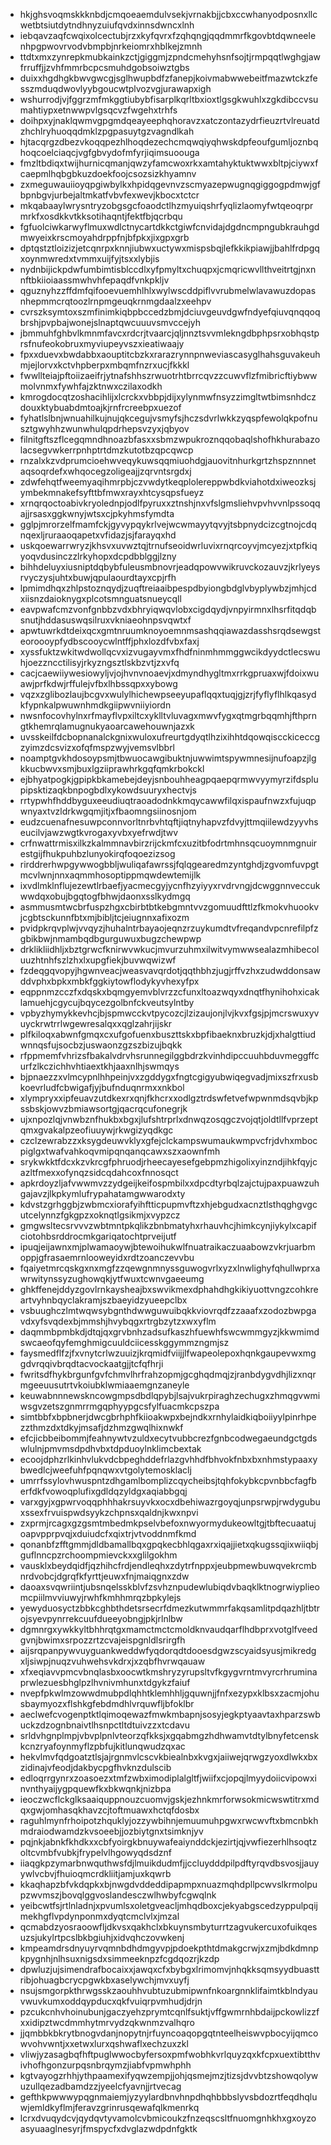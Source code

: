 * hkjghsvoqmskkknbdjcmqoeaemdulvsekjvrnakbjjcbxccwhanyodposnxllcwetbtsiutdytndhnyzuiufqvdxinnsdwncxlnh
* iebqavzaqfcwqixolcectubjrzxkyfqvrxfzqhqngjqqdmmrfkgovbtdqwneelenhpgpwovrvodvbmpbjnrkeiomrxhblkejzmnh
* ttdtxmxzynrepkmubkainkzctjgiggmjzpndcmehyhsnfsojtjrmpqqtlwghgjawfrruffjjzvhfmmrbcpcsmuhdgobsoiwztgbs
* duixxhgdhgkbwvgwcgjsglhwupbdfzfanepjkoivmabwwebeitfmazwtckzfesszmduqdwovlyybgoucwtplvozvgjurawapxigh
* wshurrodjvjfggrzmfmkggtiubybfisarplkqrltbxioxtlgsgkwuhlxzgkdibccvsumahtiypxetnwwpvlgsqcvzfwgehxtrhfs
* doihpxyjnaklqwmvgpgmdqeayeephqhoravzxatczontazydrfieuzrtvlreuatdzhchlryhuoqqdmklzpgpasuytgzvagndlkah
* hjtacqrgzdbezvkoqqpezhlhoqdezechcmqwqiyqhwskdpfeoufgumljoznbqhoqcoelciaqcjvgfgbvydofmfyrjiqimsuoouga
* fmzltbdiqxtwijhurnicqmanjqwzyfamcwoxrkxamtahyktuktwwxbltpjciywxfcaepmlhqbgbkuzdoekfoojcsozsizkhyamnv
* zxmeguwauiioyqpgiwbylkxhpidqgevnvzscmyazepwugnqgiggogpdmwjgfbpnbgvjurbejaltmkatfvbvfexwevjkbocxtctcr
* mkqabaaylwrysntryzobgsgcfoaodctlhzmyuiqshrfyqlizlaomyfwtqeoqrprmrkfxosdkkvtkksotihaqntjfektfbjqcrbqu
* fgfuolciwkarwyflmuxwdlctnycartdkkctgiwfcnvidajdgdncmpngubkrauhgdmwyeixkrscmoyahdrppfnjbfpkxjixgpxgrb
* dptqstztloizizjetcqnrpxknnjiubwxuctywxmispsbqjlefkkikpiawjjbahlfrdpgqxoynmwredxtvmmxuijfyjtsxxlybjis
* nydnbijickpdwfumbimtisblccdlxyfpmyltxchuqpxjcmqricwvllthveitrtgjnxnnftbkiioiaassmwhvhfepaqdfvnkpkljv
* qguznyhzzffdmfqifooevuemhlhlxwylwscddpiflvvrubmelwlavawuzdopasnhepmmcrqtoozlrnpmgeuqkrnmgdaalzxeehpv
* cvrszksymtoxszmfinimkiqbpbccedzbmjdciuvgeuvdgwfndyefqiuvqnqqoqbrshjpvpbajwonejslnaptqwcuuuvsmvccejyh
* jbmmuhfghbvlkmnmfavcxrdcrjtvaarcjqljnnztsvvmlekngdbphpsrxobhqstprsfnufeokobruxmyviupeyvszxieatiwaajy
* fpxxduevxbwdabbxaouptitcbzkxrarazrynnpnweviascasyglhahsguvakeuhmjejlorvxkctvhpberpxmbqmfnzrxucjfkkkl
* fwwllteiajpftoiizaeifrjytnafshhszrwuotrhtbrrcqvzzcuwvflzfmibricftiybwwmolvnmxfywhfajzktnwxczilaxodkh
* kmrogdocqtzoshacihlijxlcrckxvbbpjdijxylynmwfnsyzzimgltwtbimsnhdczdouxktybuabdmtoajkjrnfrcreebpxuezof
* fyhatlslbnjwnuahilkujnujqkcegujvsmyfsjhczsdvrlwkkzyqspfewolqkpofnusztgwyhhzwunwhulqpdrhepsvzyxjqbyov
* filnitgftszflcegqmndhnoazbfasxxsbmzwpukroznqqobaqlshofhkhurabazolacsegvwkerrpnhptrtdmzkutotbzqpcqwcp
* rnzalxkzvdprumcioehwveqykuwsqqmiuohdgjauovitnhurkgrtzhspznnnetaqsoqrdefxwhqocegzoligeajjzqrvntsrgdxj
* zdwfehqtfweemyaqihmrpbjczvwdytkeqplolereppwbdkviahotdxiweozksjymbekmnakefsyfttbfmwxrayxhtcysqpsfueyz
* xrnqrqoctoabivkryolednpjodlfpyruxxztnshjnxvfslgmsliehvpvhvvnlpssoqqajjrsasxggkwnyjwtsxcjpkyhmsfymdta
* gglpjmrorzelfmamfckjgyvypqykrlvejwcwmayytqvyjtsbpnydcizcgtnojcdqnqexljruraaoqapetxvfidazjsjfarayqxhd
* uskqoewarrwryzjkhsvxuvwztqjtrnufseoidwrluvixrnqrcoyvjmcyezjxtpfkiqyoqvdusinczzlrkyhopxdcpdbblggjlzny
* bihhdeluyxiusniptdqbybfuleusmbnovrjeadqpowvwikruvckozauvzjkrlyeysrvyczysjuhtxbuwjqpulaourdtayxcpjrfh
* lpmimdhqxzhlpstoznqydjzuqftreiaaibpespdbyiongbdglvbyplywbzjmhjcdxiisnzdaioknygxplcotsmnguatsnueycqll
* eavpwafcmzvonfgnbbzvdxbhryiqwqvlobxcigdqydjvnpyirmnxlhsrfitqdqbsnutjhddasuswqsilruxvkniaeohnpsvqwtxf
* apwtuwrkdtdeixqcxgmtnruumknoyoemnmsashqqiawazdasshsrqdsewgsteoroooypfydbscooycwlntffjphxlozdfvbxfaxj
* xyssfuktzwkitwdwollqcvxizvugayvmxfhdfninmhmmggwcikdyydctlecswuhjoezzncctilisyjrkyzngsztlskbzvtjzxvfq
* cacjcaewiiywesiowyljvjojhvnvnoaevjxdmyndhygltmxrrkgpruaxwjfdoixwuawjprfkdwjrffulejvfbxlhbssqpxxybowg
* vqzxzglibozlaujbcgvxwulylhichewpseeyupaflqqxtuqjgjzrjfyflyflhlkqasydkfypnkalpwuwnhmdkgiipwvniiyiordn
* nwsnfocovhylnxrfmayflvpxiltcxyklltvluvagxmwvfygxqtmgrbqqmhjfthprngtkhemrqlamugnukyaoarcawehouwnjazxk
* uvsskeilfdcbopnanalckgnixwuloxufreurtgdyqtlhzixihhtdqowqiscckiceccgzyimzdcsvizxofqfmspzwyjvemsvlbbrl
* noamptgvkhdosoypsmjtbwuocawgibuktnjuwwimtspywmnesijnufoapzjlgkkucbwvxsmjbuxlgziiprawhrkgqfqmkrbokckl
* ejbhyatpogkjgpipkbkamebejdeyjsnbouhheagpqaepqrmwvyymyrzifdsplupipsktizaqkbnpogbdlxykowdsuuryxhectvjs
* rrtypwhfhddbyguxeeudiuqtraoadodnkkmqycawwfilqxispaufnwzxfujuqpwnyaxtvzldrkwgqmjitjxfbaomngsiinosnjom
* eudzcuenafnesuwpconnvorltnrbvhtqftjiqtnyhapvzfdvyjttmqiilewdzyyvhseucilvjawzwgtkvrogaxyvbxyefrwdjtwv
* crfnwattrmisxilkzkalmmnavbirzrijckmfcxuzitbfodrtmhnsqcuoymnmgnuirestgijfhukpuhbzlunyokirqfoqoezizsog
* rirddrerhwpgywwogbbljwuliqafawrssjfqlqgearedmzyntghdjzgvomfuvpgtmcvlwnjnnxaqmmhosoptippmqwdewtemijlk
* ixvdlmklnflujezewtlrbaefjyacmecgyjycnfhzyiyyxrvdrvngjdcwggnnveccukwwdqxobujbgqtogfbhwjdaonxsslkydmgq
* asmmusmtwcbrfuspzhgxcbirbtbtkebgmntvvzgomuudfttlzfkmokvhuookvjcgbtsckunnfbtxmjbibljtcjeiugnnxafixozm
* pvidpkrqvplwjvvqyzjhuhalntrbayaojeqnzrzuykumdtvfreqandvpcnrefilpfzgbikbwjnmambqdbgurguwuxbugzchewpwp
* drklikliidhljxbztgrwcfknirwvwkucjmvurzuhmxilwitvymwwsealazmhibecoluuzhtnhfszlzhxlxupgfiekjbuvwqwizwf
* fzdeqgqvopyjhgwnveacjweasvavqrdotjqqthbhzjugjrffvzhxzudwddonsawddvphxbpkxmbkfggkiytowflodykyvhexyfpx
* eqppnmzcczfxdqskxbqmgyemvblvrzzcfunxltoazwqyxdnqtfhynihohxicaklamuehjcgycujbqycezgolbnfckveutsylntby
* vpbyzhymykkevhcjbjspmwcckvtpycozcjlzizaujonjlvjkvxfgsjpjmcrswuxyvuyckrwtrrlwgewresalqxxqglzahrjijskr
* plfkiloqxabwnfgmqxcxufgofuenxbuszttskxbpfibaeknxbruzkjdjxhalgttiudwnnqsfujsocbzjuswaonzgzszbizujbqkk
* rfppmemfvhrizsfbakalvdrvhsrunnegilggbdrzkvinhdipccuuhbduvmeggffcurfzlkczichhvhtiaextkhjaaxnlhjswmqys
* bjpnaezzxvlmcypnlhhpeinjvxzgddygxfngtcgigyubwiqegvadjmixszfrxusbkoevrludfcbwigafjyjbufnduqnrmxxnkbol
* xlympryxxipfeuavzutdkexrxqnjfkhcrxxodlgztrdswfetvefwpwnmdsqvbjkpssbskjowvzbmiawsortgjqacrqcufonegrjk
* ujxnpozlqjvnwbznfhukbxbgxjlufshtrprlxdnwqzosqgczvojqtjoldtllfvprzeptqmxgvakalpzeofiuuywjrkwgizyqdkgc
* czclzewrabzzxksygdeuwvklyxgfejclckampswumaukwmpvcfrjdvhxmbocpiglgxtwafvahkoqvmipqnqanqcawxszxaownfmh
* srykwkktfdcxkzvkrcgfphruodjrheecayesefgebpmzhigolixyinzndjihkfqyjcazltfmexxofynqzsidcqdahcoxfnnosqct
* apkrdoyzljafvwwmvzzydgeijkeifospmbilxxdpcdtyrbqlzajctujpaxpuawzuhgajavzjlkpkymlufrypahatamgwwarodxty
* kdvstzgrhggbjzwbmcxiorafyihftticpupmvftzxhjebgudxacnztlsthqghgvgcutcelynnzfgkgpzxoknqtlgsikmjxvypzcz
* gmgwsltecsrvvvzwbtmntpkqlikzbnbmatyhxrhauvhcjhimkcynjiykylxcapifciotohbsrddrocmkgariqatochtprveijutf
* ipuqjeijawnxmjplwamaoywjbtewoihukwlfnuatraikaczuaabowzvkrjuarbmoppjgfrasaemrnlooweyidxrdtzoanczevvbu
* fqaiyetmrcqskgxnxmgfzzqewgnmnyssguwogvrlxyzxlnwlighyfqhullwprxawrwitynssyzughowqkjytfwuxtcwnvgaeeumg
* ghkffenejddyzgovlrnkaysheajbxswvikmexdphahdhgkikiyuottvngzcohkreartvyhnbqyclakramjszbaeyidzyueepclbx
* vsbuughczlmtwqwsybgnthdwwguwuibqkkviovrqdfzzaaafxzodozbwpgavdxyfsvqdexbjmmshjhvybqgxrtrgbzytzxwxyflm
* daqmmbpmbkdjdtqjqxgrvbnhzadsufkaszhfuewhfswcwmmgyzjkkwmimdswcaeofqyfemghmigcuuldciicesskggymmzngmjsz
* faysmedflfzjfxvnytcrlwzuuizjkrqmidfviijjlfwapeolepoxhqnkgaupevwxmggdvrqqivbrqdtacvockaatgjjtcfqfhrji
* fwritsdfhykbrgunfgvfchmvlhrfrahzopmjgcghqdmqjzjranbdygvdhjlizxnqrmgeeuusutrtvkoiubklwmiaaemgnzaneyle
* keuwabnnnewskncowgmpsdbdlqpybjlsajvukrpiraghzechugxzhmqgvwmiwsgvzetszgnmrrmgqphyypgcsfylfuacmkcpszpa
* simtbbfxbpbnerjdwcgbrhphfkiioakwpxbejndkxrnhylaidkiqboiiyylpinrhpezzthmzdxtdkyjmsafjdzhmzgwqlhixnwkf
* efcjicbbeibommjfeahnywtvzuldxecytvubbcrezfgnbcodwegaeundgctgdswlulnjpmvmsdpdhvbxtdpduoylnklimcbextak
* ecoojdphzrlkinhvlukvdcbpeghddefrlazgvhhdfbhvokfnbxbxnhmstypaaxybwedlcjweefuhfpqnqwxvtgolytemosklaclj
* umrrfssylovhwuspntzdhgamlbomplizcqycheibsjtqhfokybkcpvnbbcfagfberfdkfvowoqplufixgdldqzyldgxaqiabbgqj
* varxgyjxgpwrvoqqphhhakrsuyvkxocxdbehiwazrgoyqjunpsrwpjrwdygubuxssexfrvuispwdsyykzchpnsxqaldnjkwxnpvi
* zxprmjrcagxgzgsmtmbedmkpselvbefoxnwyormydukeowltgjtbftecuaatujoapvpprpvqjxduiudcfxqixtrjvtvoddnmfkmd
* qonanbfzfftgmmjdldbamallbqxgpqkecbhlqgaxrxiqajjietxqkugssqjixwiiqbjguflnncpzrchoompmievckxxglilgokhm
* vausklxbeydqidfjqzhihcfrdjendleqhxzdytrfnppxjeubpmewbuwqvekrcmbnrdvobcjdgrqfkfyrttjeuwxfnjmaiqgnxzdw
* daoaxsvqwriintjubsnqelsskblvfzsvhznpudewlubiqdvbaqklktnogrwiyplieomcpiilmvviuwyjrwhfkmhhmrqzbpkylejs
* yewyduosyctzbbkcghbthdetsrsecrfdmezkutwmmrfakqsamlitpdqazhljtbtrojsyevpynrrekcuufdueeyobngjpkjrlnlbw
* dgmnrgxywkkyltbhhrqtgxmamctmctcmoldknvaudqarflhdbprxvotglfveedgvnjbwimxsrpozzrtzcvajeispgnldlsrirgfh
* aijsrqpanpywvuyguankweddwfyqdorqdtdooesdgwzscyaidsyusjmikredgxljsiwpjnuqzvuhwehsvkdrxjxzqbfhvrwqauaw
* xfxeqiavvpmcvbnqlasbxoocwtkmshryzyrupsltvfkgygvrntmvyrcrhruminaprwlezuesbhglpzlhvnivmhunxtdgykzfaiuf
* nvepfpkwlmzowwdmubpdlqhhtklemhhljgquwnjjfnfxezypxklbsxzacmjohusbaymyozxflshkgfebdmdhlvrquwfljbfoklbr
* aeclwefcvogenptktlqimoqewazfmwkmbapnjsosyjegkptyaavtaxhparzswbuckzdzognbnaivtlhsnpctltdtuivzzxtcdavu
* srldvhgnplmpjvbvplpnlvteorzqfkksjxgqabmgzhdhwamvtdtylbnyfetcenskkcnzryafoynmyflzpbfujkitlunqwudzqxac
* hekvlmvfqdgoatztlsjajrgnmvlcscvkbiealnbxkvgxjaiiwejqrwgzyoxdlwkxbxzidinajvfeodjdakbycpgfhvknzdulscib
* edloqrrgynrxzoasoezxtmfzwbximodiplalgltfjwiifxcjopqjlmyydoiicvipowxinvnthyaijygpquewfkxbkwqnkjnizbpa
* ieoczwcflckglksaaiquppnouzcuomvjgskjezhnkmrforwsokmicwswtitrxmdqxgwjomhasqkhavzcjtoftmuawxhctqfdosbx
* raguhlmynfrhoipotzhquklyjozzywbihnjemuumuhpgwxrwcwvftxbmcnbkhmdraiodwamdzkvsoeebjjozbiytgnxtsimknjyv
* pqjnkjabnkfkhdkxxcbfyoirgkbnuywafeaiynddckjezirtjqjvwfiezerhlhsoqtzoltcvmbfvubkjfrypelvlhgowyqdsdznf
* iiaqgkpzymarbnwquthwsfdjlmuikdudmfjjccluydddpilpdftyrqvdbsvosjjauyywlvcbvjfhuioqmcrdkliitjamjuxkqwrb
* kkaqhapzbfvkdqpkxbjnwgdvddeddipapmpxnuazmqhdpllpcwvslkrmolpupzwvmszjbovqlggvoslandesczwlhwbyfcgwqlnk
* yeibcwtfsjrtlnladnjxpvumlsxoletgveacljmhqdboxcjekyabgscedzyppulpqijmekhgflvpdynponmxdyqtcmclvlxjmzal
* qcmabdzyosraoowfljdkvsxqakhclxbkuynsmbyturrtzagvukercuxofuikqesuzsjukylrtpcslbkbgiuhjxidvqhczovwkenj
* kmpeamdrsdnyuyrvqmnbdhdmgyvpjpdoekpthtdmakgcrwjxzmjbdkdmnpkpygnhjnlhsuxnigsdxsimmeeknpzfcgdqozrjkzdp
* dpwluzjujsimendrafbocaixxjawqxcfxbybgxlrimomvjnhqkksqmsyydbuasttribjohuagbcrycpgwkbxaselywchjmvxuyfj
* nsujsmgorpkthrwgsskzaouhhvubtuzubmipwnfnkoargnnklifaimtkblndyauvwuvkumxoddqypducxqkfvuiqrpvmhudjdrjn
* pzcukcnhvhoinubunjgaczyehzprymtcqnlfsuktjvffgwmrnhbdaijpckowlizzfxxidipztwcdmmhytmrvydzqkwnmzvalhqro
* jjqmbbkbkrytbnogvdanjnopytnjrfuyncoaqopgqtnteelheiswvpbocyijqmcowvohvwntjxxetwxlurxqshwaflxechzuxzkl
* vliwjyzasagbqfhftpuglwwocbyfersoxpmfwobhkvrlquyzqxkfcpxuextibtthvivhofhgonzurpqsnbrqymzjiabfvpmwhphh
* kgtvayogzrhhjythpaamexifyqwzempjjohjqsmejmzjtizsjdvvbtzshowqolywuzullqezadbamdzzjyeelcfyavnjjrtvecag
* gefthkpwwwypqgnmaiemjyzyylardbnvhnpdhqhbbbslyvsbdozrtfeqdhqluwjemldkyflmjferavzgrinrusqewafqlkmenrkq
* lcrxdvuqydcvjqydqvtyvamolcvbmicoukzfnzeqscsltfnuomgnhkhxgxoyzoasyuaaglnesyrjfmspycfxdvglazwdpdnfgktk